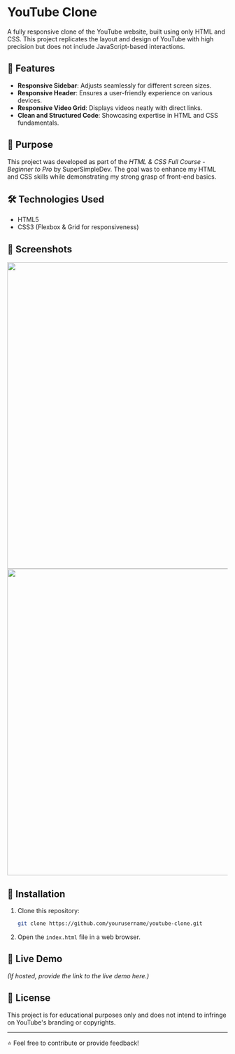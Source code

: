 # YouTube Clone

A fully responsive clone of the YouTube website, built using only HTML and CSS. This project replicates the layout and design of YouTube with high precision but does not include JavaScript-based interactions.

## 📌 Features

-   **Responsive Sidebar**: Adjusts seamlessly for different screen sizes.
-   **Responsive Header**: Ensures a user-friendly experience on various devices.
-   **Responsive Video Grid**: Displays videos neatly with direct links.
-   **Clean and Structured Code**: Showcasing expertise in HTML and CSS fundamentals.

## 🎯 Purpose

This project was developed as part of the _HTML & CSS Full Course - Beginner to Pro_ by SuperSimpleDev. The goal was to enhance my HTML and CSS skills while demonstrating my strong grasp of front-end basics.

## 🛠️ Technologies Used

-   HTML5
-   CSS3 (Flexbox & Grid for responsiveness)

## 📸 Screenshots

<div align="center">
<img src="https://github.com/user-attachments/assets/f15b4d61-2d36-4663-b911-43542373e963" width="700px" />
</div>

<div align="center">
<img src="https://github.com/user-attachments/assets/85301a88-a28b-4783-8be2-913359334e8b" width="700px" />
</div>

## 🚀 Installation

1. Clone this repository:
    ```sh
    git clone https://github.com/yourusername/youtube-clone.git
    ```
2. Open the `index.html` file in a web browser.

## 📌 Live Demo

_(If hosted, provide the link to the live demo here.)_

## 📜 License

This project is for educational purposes only and does not intend to infringe on YouTube's branding or copyrights.

---

⭐ Feel free to contribute or provide feedback!
